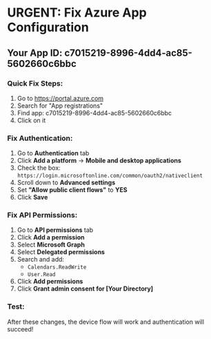 # URGENT: Fix Azure App Configuration

## Your App ID: c7015219-8996-4dd4-ac85-5602660c6bbc

### Quick Fix Steps:

1. Go to https://portal.azure.com
2. Search for "App registrations"
3. Find app: c7015219-8996-4dd4-ac85-5602660c6bbc
4. Click on it

### Fix Authentication:
1. Go to **Authentication** tab
2. Click **Add a platform** → **Mobile and desktop applications**
3. Check the box: `https://login.microsoftonline.com/common/oauth2/nativeclient`
4. Scroll down to **Advanced settings**
5. Set **"Allow public client flows"** to **YES**
6. Click **Save**

### Fix API Permissions:
1. Go to **API permissions** tab
2. Click **Add a permission**
3. Select **Microsoft Graph**
4. Select **Delegated permissions**
5. Search and add:
   - `Calendars.ReadWrite`
   - `User.Read`
6. Click **Add permissions**
7. Click **Grant admin consent for [Your Directory]**

### Test:
After these changes, the device flow will work and authentication will succeed!
